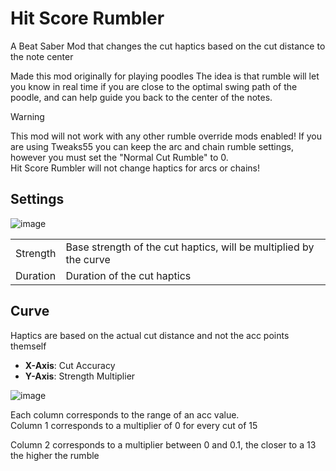# Hit Score Rumbler
A Beat Saber Mod that changes the cut haptics based on the cut distance to the note center

Made this mod originally for playing poodles
The idea is that rumble will let you know in real time if you are close to the optimal swing path of the poodle, and can help guide you back to the center of the notes.

> [!WARNING]
> This mod will not work with any other rumble override mods enabled! If you are using Tweaks55 you can keep the arc and chain rumble settings, however you must set the "Normal Cut Rumble" to 0.  
> Hit Score Rumbler will not change haptics for arcs or chains!

## Settings

![image](https://github.com/user-attachments/assets/33553cc9-4875-4173-9c4e-3e1afbbb8c2b)

| | |
| -- | -- |
| Strength | Base strength of the cut haptics, will be multiplied by the curve |
| Duration | Duration of the cut haptics |

## Curve
Haptics are based on the actual cut distance and not the acc points themself

- **X-Axis**: Cut Accuracy
- **Y-Axis**: Strength Multiplier

![image](https://github.com/user-attachments/assets/00091ab1-5b9d-4b31-b928-e76dc4d75b6f)


Each column corresponds to the range of an acc value.  
Column 1 corresponds to a multiplier of 0 for every cut of 15

Column 2 corresponds to a multiplier between 0 and 0.1, the closer to a 13 the higher the rumble
